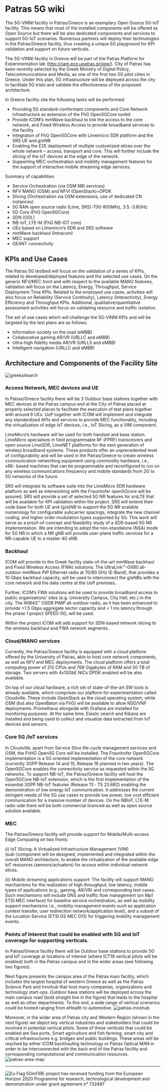 <!-- TITLE: Home -->
<!-- SUBTITLE: Welcome to Patras 5G Wiki -->

# Patras 5G wiki

The 5G-VINNI facility in Patras/Greece is an exemplary Open Source 5G-IoT facility. This means that most of the installed components will be offered as Open Source but there will be also dedicated components and services to support 5G-IoT scenarios. Numerous partners will deploy their technologies in the Patras/Greece facility, thus creating a unique 5G playground for KPI validation and support on future verticals.

The 5G-VINNI facility in Greece will be part of the Patras Platform for Experimentation lab (http://nam.ece.upatras.gr/ppe/). City of Patras has been recently selected by the Greek Ministry of Digital Policy, Telecommunications and Media, as one of the first two 5G pilot cities in Greece. Under this plan, 5G infrastructure will be deployed across the city to facilitate 5G trials and validate the effectiveness of the proposed architecture.

In Greece facility site the following tasks will be performed:

* Providing 5G standard-conformant components and Core Network infrastructure as extension of the FhG Open5GCore toolkit
* Provide ICOM’s mmWave backhaul to link the access to the core network, and Fixed Wireless Access to provide broadband services to the facility
* Integration of FhG Open5GCore with Limemicro SDR platform and the SRS UE and g/eNB
* Enabling the E2E deployment of multiple customized-slices over the whole network – access, transport and core. This will further include the slicing of the IoT devices at the edge of the network.
* Supporting MEC orchestration and mobility management features for the support of interactive mobile streaming edge services.

 Summary of capabilities

* Service Orchestration (via OSM NBI services)
* NFV MANO (OSM) and NFVI (OpenStack)+DPDK
* Slicing (Orchestration via OSM extensions, use of dedicated CN instances)
* 5G RAN open source radio (Lime, SRS)-700-800MHz, 3.5.-3.8GHz
* 5G Core (FhG Open5GCore)
* SDN (ODL)
* NB-IoT, LTE-M (FhG NB-IOT core)
* UEs based on Limemicro’s SDR and SRS software
* mmWave backhaul (Intracom)
* MEC support
* GEANT connectivity

## KPIs and Use Cases 
The Patras 5G testbed will focus on the validation of a series of KPIs, related to developed/deployed features and the selected use cases. On the generic NFV/MEC front and with respect to the available MANO features, validation will focus on the Latency, Energy, Throughput, Service Deployment Time KPIs. Related to the employed use cases, activities will also focus on Reliability (Service Continuity), Latency (Interactivity), Energy Efficiency and Throughput KPIs. Additional, qualitative/quantitative assessment activities will focus on validating resource and traffic isolation.

The set of use cases which will challenge the 5G-VINNI KPIs and will be targeted by the test plans are as follows:

* Information society on the road (eMBB)
* Collaborative gaming AR/VR (URLLC and eMBB)
* Ultra-high fidelity media AR/VR (URLLS and eMBB)
* Intelligent navigation (URLLC and eMBB)


##  Architecture and Components of the Facility Site 

![greeksitearch](/uploads/images/greece-site.png "greeksitearch")


### Access Network, MEC devices and UE

In Patras/Greece facility there will be 3 Outdoor base stations together with MEC devices at the Patras campus and at the City of Patras placed at properly selected places to facilitate the execution of test plans together with around 6 UEs. UoP together with ICOM will implement and integrate any standardized APIs and services to provide MEC functionality, including the virtualization of edge IoT devices, i.e., IoT Slicing, as a VIM component.

LimeMicro’s hardware will be used for both handset and base station. LimeMicro specialises in field programmable RF (FPRF) transceivers and open source LimeSDR, LimeNET platforms for the next generation of wireless broadband systems.  These products offer an unprecedented level of configurability and will be used in the Patras/Greece to create wireless communication networking equipment using commodity hardware, i.e., x86- based machines that can be programmable and reconfigured to run on any wireless communications frequency and mobile standards from 2G to 5G networks of the future.

SRS will integrate its software suite into the LimeMicro SDR hardware platform as well as interworking with the Fraunhofer open5Gcore will be assured.  SRS will provide a set of selected 5G NR features for srsLTE that will be available for KPI validation within the project. SRS will extend their code base for both UE and (g/e)NB to support the 5G NR scalable numerology for configurable subcarrier spacings, integrate the new channel coding, and higher order modulation types supported by 5G. This work will serve as a proof-of-concept and feasibility study of a SDR-based 5G NR implementation. We are intending to adopt the non-standalone (NSA) mode for 5G NR in which a NR gNB will provide user-plane traffic services for a NR-capable UE to a master 4G eNB.

### Backhaul

ICOM will provide to the Greek facility state-of-the-art mmWave backhaul and Fixed Wireless Access (FWA) solutions. The UltraLink™-GX80 all-outdoor mmWave PtP Ethernet radio at 70/80 GHz (E-Band), that provides a 10 Gbps backhaul capacity, will be used to interconnect the g/eNBs with the core network and the data centre at the UoP premises.

Further, ICOM’s FWA solutions will be used to provide broadband access to public organisations’ sites (e.g. University Campus, City Hall, etc.) in the city. The WiBAS™ OSDR PtMP all-outdoor radio, as it has been enhanced to provide >1.5 Gbps aggregate sector capacity and < 1 ms latency  through the phase 1 project SPEED-5G, will be used.

Within the project ICOM will add support for SDN-based network slicing to the wireless backhaul and FWA network segments..

### Cloud/MANO services

Currently, the Patras/Greece facility is equipped with a cloud platform offered by the University of Patras, able to host core network components, as well as NFV and MEC deployments. The cloud platform offers a total computing power of 212 CPUs and 768 Gigabytes of RAM and 30 TB of storage. Two servers with 4x10GbE NICs DPDK enabled will be also available.

On top of our cloud hardware, a rich set of state-of-the-art SW tools is already available, which comprises our platform for experimentation called Cloudville. These include OpenStack as the cloud operating system, while OSM (but also OpenBaton via FhG) will be available to allow NSD/VNF deployments.  Prometheus alongside with Grafana are installed for monitoring purposes. At the same time, Elastic search and Kibana are installed and being used to collect and visualize data extracted from IoT devices and sensors.

### Core 5G /IoT services

In Cloudville, apart from Service Slice life-cycle management services and OSM, the FhHG Open5G Core will be installed. The Fraunhofer Open5GCore implementation is a 5G oriented implementation of the core network (currently 3GPP Release 14 and 15, Release 16 planned in two years). The Open5GCore enables the connectivity service as requested within the 5G networks. To support NB-IoT, the Patras/Greece facility will host the Open5GCore NB-IoT extension, which is the first implementation of the essential 3GPP NB-IoT features (Release 13 ‑ TS 23.682) enabling the demonstration of low energy IoT communication. It addresses the current stringent needs of the 5G use cases to provide low power, low cost efficient communication for a massive number of devices. On the NBIoT, LTE-M radio side there will be both commercial licenced as well as open source solution available.

### MEC

The Patras/Greece facility will provide support for Mobile/Multi-access Edge Computing on two fronts:

(i) IoT Slicing: A Virtualized Infrastructure Management (VIM) (sub-)component will be designed, implemented and integrated within the overall MANO architecture, to enable the virtualization of the available edge IoT resources (sensors/actuators) for access within individual network slices.

(ii) Mobile streaming applications support: The facility will support MANO mechanisms for the realization of high throughput, low latency, mobile types of applications (e.g., gaming, AR/VR) and corresponding test cases. Such mechanisms will include DNS and traffic flow management (on Mp1 ETSI MEC interface) for baseline service orchestration, as well as mobility support mechanisms i.e., mobility management events such as application context transfer, user redirection network/application level), and a subset of the Location Service (ETSI GS MEC 013) for triggering mobility management events.


### Points of Interest that could be enabled with 5G and IoT coverage for supporting verticals.

In Patras/Greece facility there will be Outdoor base stations to provide 5G and IoT coverage at locations of interest (where ICT19 vertical pilots will be enabled) both in the Patras campus and in the wider areas (see following two figures).

Next figure presents the campus area of the Patras main facility, which includes the largest hospital of western Greece as well as the Patras Science Park and Innohub that host many companies, organizations and technology start-ups. Outdoor base stations will be deployed across the main campus road (bold straight line in the figure) that leads to the hospital as well as other departments. To this end, a wide range of vertical scenarios could be hosted ranging from eHealth to automotive.
![patras-innohub](/uploads/images/patras-innohub.png "patras-innohub")


Moreover, in the wider area of Patras city and Western Region (shown in the next figure) we depict key vertical industries and stakeholders that could be involved in potential vertical pilots. Some of these verticals that could be enabled are Sea ports, Smart agriculture and fish farming, smart city and critical infrastructures e.g. bridges and public buildings. These areas will be reached by either ICOM backhauling technology or Patras Optical MAN in order to be interconnected with the back end of the Patras facility and corresponding computational and communication resources.
![patras-area-map](/uploads/images/patras-area-map.png "patras-area-map")

-----
![Eu Flag](/uploads/images/eu-flag.png "Eu Flag")
5GinFIRE project has received funding from the European Horizon 2020 Programme for research, technological development and demonstration under grant agreement n° 732497
